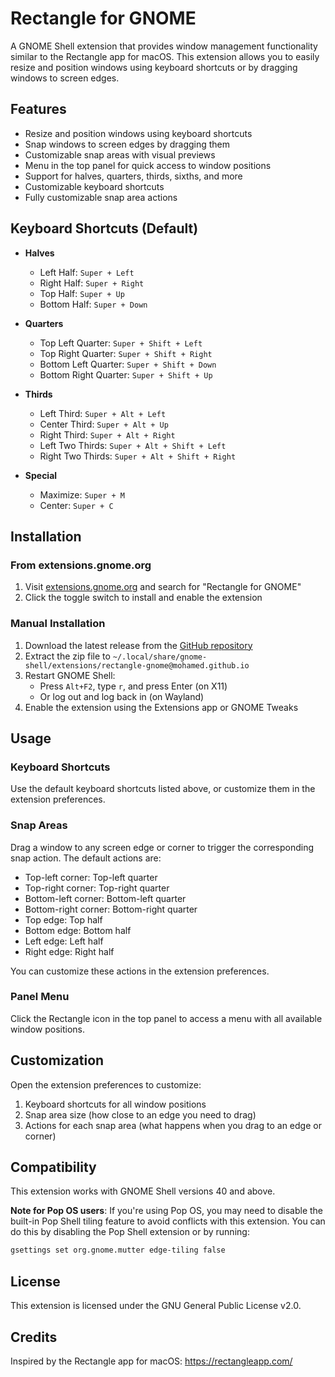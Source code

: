 # Rectangle for GNOME

A GNOME Shell extension that provides window management functionality similar to the Rectangle app for macOS. This extension allows you to easily resize and position windows using keyboard shortcuts or by dragging windows to screen edges.

## Features

- Resize and position windows using keyboard shortcuts
- Snap windows to screen edges by dragging them
- Customizable snap areas with visual previews
- Menu in the top panel for quick access to window positions
- Support for halves, quarters, thirds, sixths, and more
- Customizable keyboard shortcuts
- Fully customizable snap area actions

## Keyboard Shortcuts (Default)

- **Halves**
  - Left Half: `Super + Left`
  - Right Half: `Super + Right`
  - Top Half: `Super + Up`
  - Bottom Half: `Super + Down`

- **Quarters**
  - Top Left Quarter: `Super + Shift + Left`
  - Top Right Quarter: `Super + Shift + Right`
  - Bottom Left Quarter: `Super + Shift + Down`
  - Bottom Right Quarter: `Super + Shift + Up`

- **Thirds**
  - Left Third: `Super + Alt + Left`
  - Center Third: `Super + Alt + Up`
  - Right Third: `Super + Alt + Right`
  - Left Two Thirds: `Super + Alt + Shift + Left`
  - Right Two Thirds: `Super + Alt + Shift + Right`

- **Special**
  - Maximize: `Super + M`
  - Center: `Super + C`

## Installation

### From extensions.gnome.org

1. Visit [extensions.gnome.org](https://extensions.gnome.org) and search for "Rectangle for GNOME"
2. Click the toggle switch to install and enable the extension

### Manual Installation

1. Download the latest release from the [GitHub repository](https://github.com/Mohamed-Rajab-2112/Rectangle-gnome-extension/releases)
2. Extract the zip file to `~/.local/share/gnome-shell/extensions/rectangle-gnome@mohamed.github.io`
3. Restart GNOME Shell:
   - Press `Alt+F2`, type `r`, and press Enter (on X11)
   - Or log out and log back in (on Wayland)
4. Enable the extension using the Extensions app or GNOME Tweaks

## Usage

### Keyboard Shortcuts

Use the default keyboard shortcuts listed above, or customize them in the extension preferences.

### Snap Areas

Drag a window to any screen edge or corner to trigger the corresponding snap action. The default actions are:

- Top-left corner: Top-left quarter
- Top-right corner: Top-right quarter
- Bottom-left corner: Bottom-left quarter
- Bottom-right corner: Bottom-right quarter
- Top edge: Top half
- Bottom edge: Bottom half
- Left edge: Left half
- Right edge: Right half

You can customize these actions in the extension preferences.

### Panel Menu

Click the Rectangle icon in the top panel to access a menu with all available window positions.

## Customization

Open the extension preferences to customize:

1. Keyboard shortcuts for all window positions
2. Snap area size (how close to an edge you need to drag)
3. Actions for each snap area (what happens when you drag to an edge or corner)

## Compatibility

This extension works with GNOME Shell versions 40 and above.

**Note for Pop OS users**: If you're using Pop OS, you may need to disable the built-in Pop Shell tiling feature to avoid conflicts with this extension. You can do this by disabling the Pop Shell extension or by running:

```bash
gsettings set org.gnome.mutter edge-tiling false
```

## License

This extension is licensed under the GNU General Public License v2.0.

## Credits

Inspired by the Rectangle app for macOS: https://rectangleapp.com/
